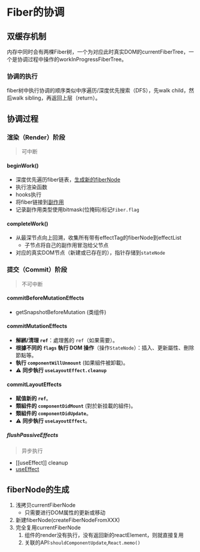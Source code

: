 # Fiber的协调

## 双缓存机制
内存中同时会有两棵Fiber树，一个为对应此时真实DOM的currentFiberTree，一个是协调过程中操作的workInProgressFiberTree。
### 协调的执行
fiber树中执行协调的顺序类似中序遍历/深度优先搜索（DFS），先walk child，然后walk sibling，再返回上层（return）。

## 协调过程
### **渲染（Render）阶段**
>可中断
#### beginWork()
- 深度优先遍历fiber链表，[生成新的fiberNode](#fiberNode的生成)
- 执行渲染函数
- hooks执行
- 将fiber链接到[副作用](副作用.md)
- 记录副作用类型使用bitmask(位掩码)标记`Fiber.flag`
#### completeWork()
- 从最深节点向上回溯，收集所有带有effectTag的fiberNode到effectList
	- 子节点将自己的副作用冒泡给父节点
- 对应的真实DOM节点（新建或已存在的），指针存储到`stateNode`

### **提交（Commit）阶段**
>不可中断
#### commitBeforeMutationEffects
- getSnapshotBeforeMutation (类组件)
#### commitMutationEffects
- **解綁/清理 `ref`**：處理舊的 `ref`（如果需要）。
- **根據不同的 `flags` 執行 DOM 操作**（操作`StateNode`）：插入、更新屬性、刪除節點等。
- **執行 `componentWillUnmount`** (如果組件被卸載)。
- ⚠️ **同步執行 `useLayoutEffect.cleanup`**
#### commitLayoutEffects
- **賦值新的 `ref`**。
- **類組件的 `componentDidMount`** (對於新挂載的組件)。
- **類組件的 `componentDidUpdate`**。
- ⚠️ **同步執行 `useLayoutEffect`**。
##### flushPassiveEffects
> 异步执行
- [[useEffect]] cleanup
- [useEffect](API/useEffect.md)


## fiberNode的生成
1. 浅拷贝currentFiberNode
	- 只需要进行DOM属性的更新或移动
2. 新建fiberNode(createFiberNodeFromXXX)
3. 完全复用currentFiberNode
	1. 组件的render没有执行，没有返回新的reactElement，则就直接复用
	2. 关联的API:`shouldComponentUpdate`,`React.memo()`

